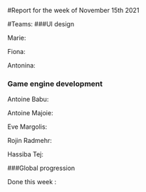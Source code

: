 #Report for the week of November 15th 2021


#Teams:
###UI design


Marie: 


Fiona:

Antonina: 

### Game engine development

Antoine Babu:



Antoine Majoie:



Eve Margolis:



Rojin Radmehr:



Hassiba Tej: 


###Global progression



Done this week :
